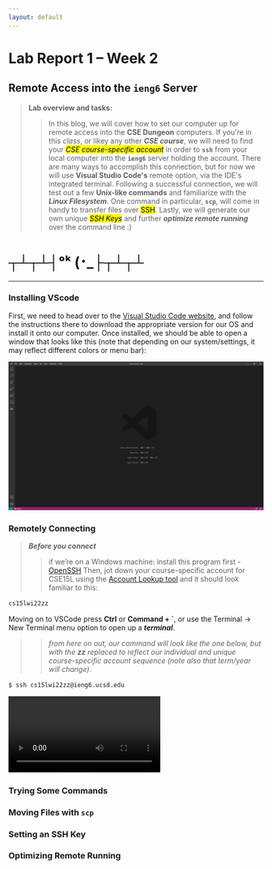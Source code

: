 ```yaml
---
layout: default
---
```


# Lab Report 1 – Week 2
## Remote Access into the `ieng6` Server
> **Lab overview and tasks:**
>> In this blog, we will cover how to set our computer up for remote access into the **CSE Dungeon** computers. If you're in this *class*, or likey any other ***CSE course***, we will need to find your *<mark>CSE course-specific account</mark>* in order to **`ssh`** from your local computer into the **`ieng6`** server holding the account. There are many ways to accomplish this connection, but for now we will use **Visual Studio Code's** remote option, via the IDE's integrated terminal. Following a successful connection, we will test out a few **Unix-like commands** and familiarize with the ***Linux Filesystem***. One command in particular, **`scp`**, will come in handy to transfer files over <mark>SSH</mark>. Lastly, we will generate our own unique *<mark>SSH Keys</mark>* and further ***optimize remote running*** over the command line :)  

# ┬┴┬┴┤ᵒᵏ (･_├┬┴┬┴
***

### Installing VScode
First, we need to head over to the <a href="https://code.visualstudio.com/">Visual Studio Code website</a>, and follow the instructions there to download the appropriate version for our OS and install it onto our computer. Once installed, we should be able to open a window that looks like this (note that depending on our system/settings, it may reflect different colors or menu bar):

<img src="assets\images\000.JPG" alt="VScode" width="1000"/>

### Remotely Connecting
> ***Before you connect***
>> if we’re on a Windows machine: install this program first - <a href="hhttps://docs.microsoft.com/en-us/windows-server/administration/openssh/openssh_install_firstuse">OpenSSH</a>
>> Then, jot down your course-specific account for CSE15L using the <a href="https://sdacs.ucsd.edu/~icc/index.php">Account Lookup tool</a> and it should look familiar to this:
```bash
cs15lwi22zz
```

Moving on to VSCode press **Ctrl** or **Command + `**, or use the Terminal → New Terminal menu option to open up a ***terminal***.
>> *from here on out, our command will look like the one below, but with the **zz** replaced to reflect our individual and unique course-specific account sequence (note also that term/year will change).*

```bash
$ ssh cs15lwi22zz@ieng6.ucsd.edu
```
<video src="assets\images\ssh_ieng6_VScode.mp4" controls="controls" style="max-width: 1000px;">
</video>

### Trying Some Commands

### Moving Files with **`scp`**

### Setting an SSH Key

### Optimizing Remote Running